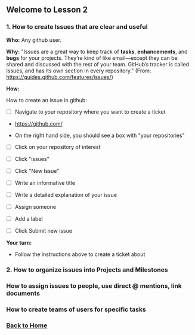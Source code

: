 ## Welcome to Lesson 2

### 1. How to create Issues that are clear and useful
**Who:**
Any github user.

**Why:**
"Issues are a great way to keep track of **tasks**, **enhancements**, and **bugs** for your projects. They’re kind of like email—except they can be shared and discussed with the rest of your team. GitHub’s tracker is called Issues, and has its own section in every repository." (From: https://guides.github.com/features/issues/)

**How:**

How to create an issue in github:

- [ ] Navigate to your repository where you want to create a ticket

- https://github.com/

- On the right hand side, you should see a box with "your repositories"

- [ ] Click on your repository of interest

- [ ] Click "issues"

- [ ] Click "New Issue"

- [ ] Write an informative title

- [ ] Write a detailed explanation of your issue

- [ ] Assign someone

- [ ] Add a label

- [ ] Click Submit new issue


**Your turn:**

- Follow the instructions above to create a ticket about 

### 2. How to organize issues into Projects and Milestones

### How to assign issues to people, use direct @ mentions, link documents

### How to create teams of users for specific tasks

### [Back to Home](../index)
